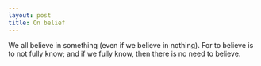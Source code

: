 ```yaml
---
layout: post
title: On belief
---
```


We all believe in something (even if we believe in nothing). For to believe is to not fully know; and if we fully know, then there is no need to believe.

